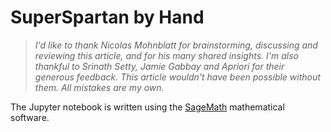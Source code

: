 # SuperSpartan by Hand

> *I'd like to thank Nicolas Mohnblatt for brainstorming, discussing and reviewing this article, and for his many shared insights. I'm also thankful to Srinath Setty, Jamie Gabbay and Apriori for their generous feedback.*
> *This article wouldn't have been possible without them. All mistakes are my own.*

The Jupyter notebook is written using the [SageMath](https://www.sagemath.org/) mathematical software.
